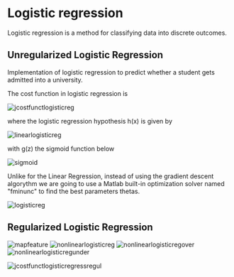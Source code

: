 # Logistic regression

Logistic regression is a method for classifying data into discrete outcomes.

## Unregularized Logistic Regression

Implementation of logistic regression to predict whether a student gets admitted into a university.

The cost function in logistic regression is

![jcostfunctlogisticreg](https://user-images.githubusercontent.com/29837880/31242090-f3423e48-a9d3-11e7-8eb8-7e4b88a0cf6b.PNG)

where the logistic regression hypothesis h(x) is given by

![linearlogisticreg](https://user-images.githubusercontent.com/29837880/31242093-f344657e-a9d3-11e7-8462-ef567d836f6b.png)

with g(z) the sigmoid function below

![sigmoid](https://user-images.githubusercontent.com/29837880/31242088-f33bf8ee-a9d3-11e7-8f2d-9004d727a95e.PNG)

Unlike for the Linear Regression, instead of using the gradient descent algorythm we are going to use a Matlab built-in optimization solver named "fminunc" to find the best parameters thetas.

![logisticreg](https://user-images.githubusercontent.com/29837880/31242086-f33b0862-a9d3-11e7-9ca3-5bf2f4303c4e.PNG)  

## Regularized Logistic Regression


![mapfeature](https://user-images.githubusercontent.com/29837880/31242085-f33a4bde-a9d3-11e7-838e-0c65048ee73e.PNG)
![nonlinearlogisticreg](https://user-images.githubusercontent.com/29837880/31242087-f33b53d0-a9d3-11e7-9d85-c5b9d41e6468.png)
![nonlinearlogisticregover](https://user-images.githubusercontent.com/29837880/31242089-f33e73e4-a9d3-11e7-993d-e49961490e2b.png)
![nonlinearlogisticregunder](https://user-images.githubusercontent.com/29837880/31242091-f3426a94-a9d3-11e7-85cd-1dd5a077a588.png)


![jcostfunctlogisticregressregul](https://user-images.githubusercontent.com/29837880/31242094-f362b538-a9d3-11e7-9d44-696b79c73903.PNG)
